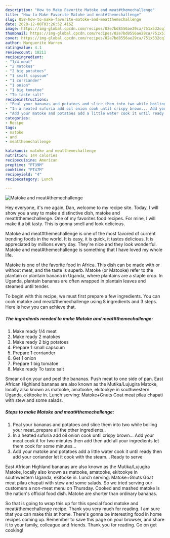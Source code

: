 ```yaml
---
description: "How to Make Favorite Matoke and meat#themechallenge"
title: "How to Make Favorite Matoke and meat#themechallenge"
slug: 858-how-to-make-favorite-matoke-and-meatthemechallenge
date: 2020-12-08T03:26:52.416Z
image: https://img-global.cpcdn.com/recipes/02e7bd8556ae29ca/751x532cq70/matoke-and-meatthemechallenge-recipe-main-photo.jpg
thumbnail: https://img-global.cpcdn.com/recipes/02e7bd8556ae29ca/751x532cq70/matoke-and-meatthemechallenge-recipe-main-photo.jpg
cover: https://img-global.cpcdn.com/recipes/02e7bd8556ae29ca/751x532cq70/matoke-and-meatthemechallenge-recipe-main-photo.jpg
author: Marguerite Warren
ratingvalue: 4.1
reviewcount: 18211
recipeingredient:
- "1/4 meat"
- "2 matokes"
- "2 big potatoes"
- "1 small capscum"
- "1 corriander"
- "1 onion"
- "1 big tomatoe"
- "To taste salt"
recipeinstructions:
- "Peal your bananas and potatoes and slice them into two while boiling your meat..prepare all the other ingredients.."
- "In a heated sufuria add oil onion cook until crispy brown... Add your meat cook it for two minutes then add then add all your ingredients let them cook for some minutes..."
- "Add your matoke and potatoes add a little water cook it until ready then add your coriander let it cook with the steam... Ready to serve"
categories:
- Recipe
tags:
- matoke
- and
- meatthemechallenge

katakunci: matoke and meatthemechallenge 
nutrition: 144 calories
recipecuisine: American
preptime: "PT39M"
cooktime: "PT47M"
recipeyield: "4"
recipecategory: Lunch

---
```



![Matoke and meat#themechallenge](https://img-global.cpcdn.com/recipes/02e7bd8556ae29ca/751x532cq70/matoke-and-meatthemechallenge-recipe-main-photo.jpg)

Hey everyone, it's me again, Dan, welcome to my recipe site. Today, I will show you a way to make a distinctive dish, matoke and meat#themechallenge. One of my favorites food recipes. For mine, I will make it a bit tasty. This is gonna smell and look delicious.

Matoke and meat#themechallenge is one of the most favored of current trending foods in the world. It is easy, it is quick, it tastes delicious. It is appreciated by millions every day. They're nice and they look wonderful. Matoke and meat#themechallenge is something that I have loved my whole life.

Matoke is one of the favorite food in Africa. This dish can be made with or without meat, and the taste is superb. Matoke (or Matooke) refer to the plantain or plantain banana in Uganda, where plantains are a staple crop. In Uganda, plantain bananas are often wrapped in plantain leaves and steamed until tender.


To begin with this recipe, we must first prepare a few ingredients. You can cook matoke and meat#themechallenge using 8 ingredients and 3 steps. Here is how you can achieve that.

<!--inarticleads1-->

##### The ingredients needed to make Matoke and meat#themechallenge:

1. Make ready 1/4 meat
1. Make ready 2 matokes
1. Make ready 2 big potatoes
1. Prepare 1 small capscum
1. Prepare 1 corriander
1. Get 1 onion
1. Prepare 1 big tomatoe
1. Make ready To taste salt


Smear oil on your and peel the bananas. Push meat to one side of pan. East African Highland bananas are also known as the Mutika/Lujugira Matoke, locally also known as matooke, amatooke, ekitookye in southwestern Uganda, ekitooke in. Lunch serving: Matoke+Gnuts Goat meat pilau chapati with stew and some salads. 

<!--inarticleads2-->

##### Steps to make Matoke and meat#themechallenge:

1. Peal your bananas and potatoes and slice them into two while boiling your meat..prepare all the other ingredients..
1. In a heated sufuria add oil onion cook until crispy brown... Add your meat cook it for two minutes then add then add all your ingredients let them cook for some minutes...
1. Add your matoke and potatoes add a little water cook it until ready then add your coriander let it cook with the steam... Ready to serve


East African Highland bananas are also known as the Mutika/Lujugira Matoke, locally also known as matooke, amatooke, ekitookye in southwestern Uganda, ekitooke in. Lunch serving: Matoke+Gnuts Goat meat pilau chapati with stew and some salads. So we tried serving our customers a non-meat menu on Thursday. Cooked and mashed matoke is the nation&#39;s official food dish. Matoke are shorter than ordinary bananas. 

So that is going to wrap this up for this special food matoke and meat#themechallenge recipe. Thank you very much for reading. I am sure that you can make this at home. There's gonna be interesting food in home recipes coming up. Remember to save this page on your browser, and share it to your family, colleague and friends. Thank you for reading. Go on get cooking!
